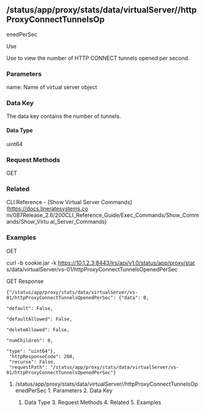 ## /status/app/proxy/stats/data/virtualServer/<name>/httpProxyConnectTunnelsOp
enedPerSec

Use

Use to view the number of HTTP CONNECT tunnels opened per second.

### Parameters

name: Name of virtual server object

### Data Key

The data key contains the number of tunnels.

#### Data Type

uint64

### Request Methods

GET

### Related

CLI Reference - [Show Virtual Server Commands](https://docs.lineratesystems.co
m/087Release_2.6/200CLI_Reference_Guide/Exec_Commands/Show_Commands/Show_Virtu
al_Server_Commands)

### Examples

GET

curl -b cookie.jar -k https://10.1.2.3:8443/lrs/api/v1.0/status/app/proxy/stat
s/data/virtualServer/vs-01/httpProxyConnectTunnelsOpenedPerSec

GET Response

    
    
    {"/status/app/proxy/stats/data/virtualServer/vs-01/httpProxyConnectTunnelsOpenedPerSec": {"data": 0,
                                                                                            "default": False,
                                                                                            "defaultAllowed": False,
                                                                                            "deleteAllowed": False,
                                                                                            "numChildren": 0,
                                                                                            "type": "uint64"},
     "httpResponseCode": 200,
     "recurse": False,
     "requestPath": "/status/app/proxy/stats/data/virtualServer/vs-01/httpProxyConnectTunnelsOpenedPerSec"}
    

  1. /status/app/proxy/stats/data/virtualServer/<name>/httpProxyConnectTunnelsOpenedPerSec
    1. Parameters
    2. Data Key
      1. Data Type
    3. Request Methods
    4. Related
    5. Examples

